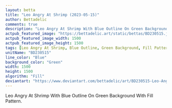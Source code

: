 ```yaml
---
layout: betta
title: "Leo Angry At Shrimp (2023-05-15)"
author: Bettadelic
comments: true
description: "Leo Angry At Shrimp With Blue Outline On Green Background With Fill Pattern."
actpub_featured_image: "https://bettadelic.art/static/bettas/BD230515.jpg"
actpub_featured_image_width: 1500
actpub_featured_image_height: 1500
tags: [Leo Angry At Shrimp, Blue Outline, Green Background, Fill Pattern, May 2023]
unitName: "BD230515"
line_color: "Blue"
background_color: "Green"
width: 1500
height: 1500
algorithm: "Fill"
deviantart: "https://www.deviantart.com/bettadelic/art/BD230515-Leo-Angry-At-Shrimp-2023-05-15-962651988"
---
```


Leo Angry At Shrimp With Blue Outline On Green Background With Fill Pattern.
